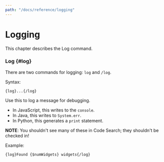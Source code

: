 ```yaml
---
path: "/docs/reference/logging"
---
```


# Logging

This chapter describes the Log command.

### Log {#log}

There are two commands for logging: `log` and `/log`.

Syntax:

```soy
{log}...{/log}
```

Use this to log a message for debugging.

- In JavaScript, this writes to the `console`.
- In Java, this writes to `System.err`.
- In Python, this generates a `print` statement.

**NOTE**: You shouldn't see many of these in Code Search; they shouldn't be
checked in!

Example:

```soy
{log}Found {$numWidgets} widgets{/log}
```
